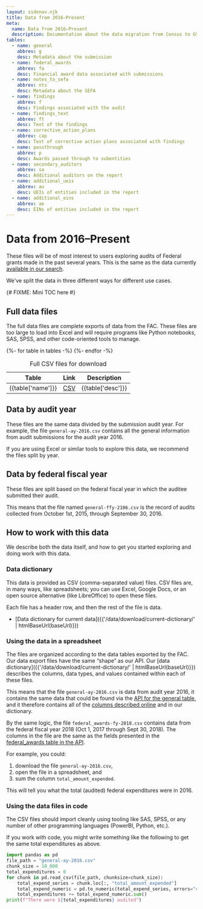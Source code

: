 ```yaml
---
layout: sidenav.njk
title: Data from 2016–Present
meta:
  name: Data from 2016–Present
  description: Documentation about the data migration from Census to GSA.
tables:
  - name: general
    abbrev: g
    desc: Metadata about the submission
  - name: federal_awards
    abbrev: fa
    desc: Financial award data associated with submissions
  - name: notes_to_sefa
    abbrev: nts
    desc: Metadata about the SEFA
  - name: findings
    abbrev: f
    desc: Findings associated with the audit
  - name: findings_text
    abbrev: ft
    desc: Text of the findings
  - name: corrective_action_plans
    abbrev: cap
    desc: Text of corrective action plans associated with findings
  - name: passthrough
    abbrev: p
    desc: Awards passed through to subentities
  - name: secondary_auditors
    abbrev: sa
    desc: Additional auditors on the report
  - name: additional_ueis
    abbrev: au
    desc: UEIs of entities included in the report
  - name: additional_eins
    abbrev: ae
    desc: EINs of entities included in the report
---
```


<script>
function setAttrs(e, attr_dict) {
  for (const [key, value] of Object.entries(attr_dict)) {
    e.setAttribute(key, value);
  }
}

function tableCreate(root, caption_text, tag, baseUrl) {
  var tbl = document.createElement('table');
  setAttrs(tbl, {"role": "table", "class": "usa-table"});

var caption = document.createElement("caption");
  var txt = document.createTextNode(caption_text);
  caption.appendChild(txt);
  tbl.appendChild(caption);

  var currentTime = new Date()
  var current_year = new Date().getFullYear();
  var month = currentTime.getMonth() + 1;
  
  // The FFY table wants to go out to +1 year if it is 
  // October or greater in the current year.
  if (tag == "ffy" && month >= 10) {
    current_year += 1;
  } 

  // Header row
  var thead = document.createElement("thead");
  setAttrs(thead, {"role": "rowgroup"});

  tr = document.createElement("tr");
  
  th = document.createElement("th");
  th.appendChild(document.createTextNode("Table")); 
  setAttrs(th, {"scope": "col"});
  
  tr.appendChild(th);
  for (let year = 2016; year <= current_year; year++) {
    th = document.createElement("th");
    setAttrs(th, {"scope": "col"});
    th.appendChild(document.createTextNode(year)); 
    tr.appendChild(th);
  }
  thead.appendChild(tr);
  tbl.appendChild(thead);
    
  {% for table in tables %}
    tr = document.createElement("tr");
    td = tr.insertCell().appendChild(document.createTextNode(`{{table['name']}}`));

    for (let year = 2016; year <= current_year; year++) {
      td = tr.insertCell();
      setAttrs(td, {"role": "cell"});
      a = document.createElement("a");
      setAttrs(a, {"href": `${baseUrl}/{{table['abbrev']}}-${tag}-${year}.csv`});
      a.appendChild(document.createTextNode(`{{table['abbrev']}}-${tag}-${year}`));
      td.appendChild(a);
    }
    tbl.appendChild(tr);
  {% endfor %}

  root.appendChild(tbl);
}
</script>

# Data from 2016–Present

These files will be of most interest to users exploring audits of Federal grants made in the past several years. This is the same as the data currently [available in our search](https://app.fac.gov/dissemination/search/).

We've split the data in three different ways for different use cases.

{#
FIXME: Mini TOC here
#}

## Full data files

The full data files are complete exports of data from the FAC. These files are too large to load into Excel and will require programs like Python notebooks, SAS, SPSS, and other code-oriented tools to manage.

<div class="usa-table-container" tabindex="0">
<table role="table" class="usa-table">
    <caption>
    Full CSV files for download  
    </caption>
    <thead role="rowgroup">
    <tr>
        <th scope="col">Table</th>
        <th scope="col">Link</th>
        <th scope="col">Description</th>
    </tr>
    </thead>
    <tbody role="rowgroup">
{%- for table in tables -%}
  <tr role="row">
    <td role="cell">{{table['name']}}</td>
    <td role="cell"><a href="">CSV</a>
    <td role="cell">{{table['desc']}}</td>
  </tr>
{%- endfor -%}
    </tbody>
  </table>
</div>

## Data by audit year

These files are the same data divided by the submission audit year. For example, the file `general-ay-2016.csv` contains all the general information from audit submissions for the audit year 2016.

If you are using Excel or similar tools to explore this data, we recommend the files split by year.

<div class="usa-table-container" tabindex="0">
  <div id="ay-table"></div>
  <script>tableCreate(document.getElementById("ay-table"), "CSVs by audit year", "ay", "http://localhost:8080/blah")</script>
</div>

## Data by federal fiscal year

These files are split based on the federal fiscal year in which the auditee submitted their audit.

This means that the file named `general-ffy-2106.csv` is the record of audits collected from October 1st, 2015, through September 30, 2016\. 

<div class="usa-table-container" tabindex="0">
  <div id="fy-table"></div>
  <script>tableCreate(document.getElementById("fy-table"), "CSVs by federal fiscal year", "ffy", "http://localhost:8080/blah")</script>
</div>


## How to work with this data

We describe both the data itself, and how to get you started exploring and doing work with this data. 

### Data dictionary

This data is provided as CSV (comma-separated value) files. CSV files are, in many ways, like spreadsheets; you can use Excel, Google Docs, or an open source alternative (like LibreOffice) to open these files. 

Each file has a header row, and then the rest of the file is data. 

* [Data dictionary for current data]({{'/data/download/current-dictionary/' | htmlBaseUrl(baseUrl)}})

### Using the data in a spreadsheet

The files are organized according to the data tables exported by the FAC. Our data export files have the same “shape” as our API. Our [data dictionary]({{'/data/download/current-dictionary/' | htmlBaseUrl(baseUrl)}}) describes the columns, data types, and values contained within each of these files.

This means that the file `general-ay-2016.csv` is data from audit year 2016, it contains the same data that could be found via the [API for the general table](https://www.fac.gov/api/dictionary/#endpoint-general), and it therefore contains all of the [columns described online](https://www.fac.gov/api/dictionary/) and in our dictionary.

By the same logic, the file `federal_awards-fy-2018.csv` contains data from the federal fiscal year 2018 (Oct 1, 2017 through Sept 30, 2018). The columns in the file are the same as the fields presented in the [federal\_awards table in the API](https://www.fac.gov/api/dictionary/#endpoint-federal_awards).

For example, you could:

1. download the file `general-ay-2016.csv`,   
2. open the file in a spreadsheet, and  
3. sum the column `total_amount_expended`. 

This will tell you what the total (audited) federal expenditures were in 2016\. 

### Using the data files in code

The CSV files should import cleanly using tooling like SAS, SPSS, or any number of other programming languages (PowerBI, Python, etc.).

If you work with code, you might write something like the following to get the same total expenditures as above.

```py
import pandas as pd
file_path = "general-ay-2016.csv"
chunk_size = 10_000
total_expenditures = 0
for chunk in pd.read_csv(file_path, chunksize=chunk_size):
    total_expend_series = chunk.loc[:, "total_amount_expended"]
    total_expend_numeric = pd.to_numeric(total_expend_series, errors="coerce")
    total_expenditures += total_expend_numeric.sum()
print(f"There were ${total_expenditures} audited")
```

